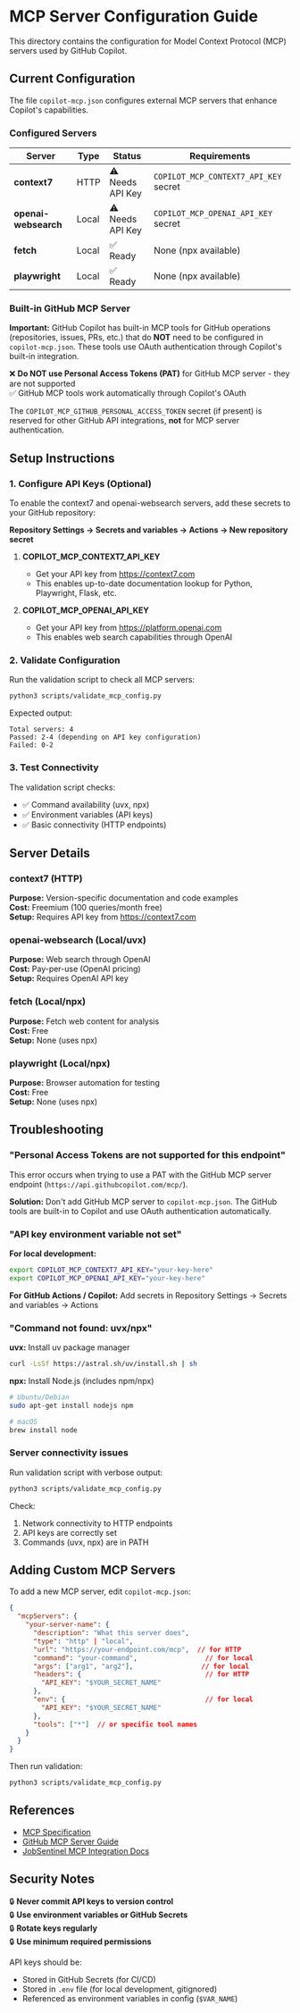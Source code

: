 # MCP Server Configuration Guide

This directory contains the configuration for Model Context Protocol (MCP) servers used by GitHub Copilot.

## Current Configuration

The file `copilot-mcp.json` configures external MCP servers that enhance Copilot's capabilities.

### Configured Servers

| Server | Type | Status | Requirements |
|--------|------|--------|--------------|
| **context7** | HTTP | ⚠️ Needs API Key | `COPILOT_MCP_CONTEXT7_API_KEY` secret |
| **openai-websearch** | Local | ⚠️ Needs API Key | `COPILOT_MCP_OPENAI_API_KEY` secret |
| **fetch** | Local | ✅ Ready | None (npx available) |
| **playwright** | Local | ✅ Ready | None (npx available) |

### Built-in GitHub MCP Server

**Important:** GitHub Copilot has built-in MCP tools for GitHub operations (repositories, issues, PRs, etc.) that do **NOT** need to be configured in `copilot-mcp.json`. These tools use OAuth authentication through Copilot's built-in integration.

❌ **Do NOT use Personal Access Tokens (PAT)** for GitHub MCP server - they are not supported  
✅ GitHub MCP tools work automatically through Copilot's OAuth

The `COPILOT_MCP_GITHUB_PERSONAL_ACCESS_TOKEN` secret (if present) is reserved for other GitHub API integrations, **not** for MCP server authentication.

## Setup Instructions

### 1. Configure API Keys (Optional)

To enable the context7 and openai-websearch servers, add these secrets to your GitHub repository:

**Repository Settings → Secrets and variables → Actions → New repository secret**

1. **COPILOT_MCP_CONTEXT7_API_KEY**
   - Get your API key from https://context7.com
   - This enables up-to-date documentation lookup for Python, Playwright, Flask, etc.

2. **COPILOT_MCP_OPENAI_API_KEY**
   - Get your API key from https://platform.openai.com
   - This enables web search capabilities through OpenAI

### 2. Validate Configuration

Run the validation script to check all MCP servers:

```bash
python3 scripts/validate_mcp_config.py
```

Expected output:
```
Total servers: 4
Passed: 2-4 (depending on API key configuration)
Failed: 0-2
```

### 3. Test Connectivity

The validation script checks:
- ✅ Command availability (uvx, npx)
- ✅ Environment variables (API keys)
- ✅ Basic connectivity (HTTP endpoints)

## Server Details

### context7 (HTTP)
**Purpose:** Version-specific documentation and code examples  
**Cost:** Freemium (100 queries/month free)  
**Setup:** Requires API key from https://context7.com

### openai-websearch (Local/uvx)
**Purpose:** Web search through OpenAI  
**Cost:** Pay-per-use (OpenAI pricing)  
**Setup:** Requires OpenAI API key

### fetch (Local/npx)
**Purpose:** Fetch web content for analysis  
**Cost:** Free  
**Setup:** None (uses npx)

### playwright (Local/npx)
**Purpose:** Browser automation for testing  
**Cost:** Free  
**Setup:** None (uses npx)

## Troubleshooting

### "Personal Access Tokens are not supported for this endpoint"

This error occurs when trying to use a PAT with the GitHub MCP server endpoint (`https://api.githubcopilot.com/mcp/`).

**Solution:** Don't add GitHub MCP server to `copilot-mcp.json`. The GitHub tools are built-in to Copilot and use OAuth authentication automatically.

### "API key environment variable not set"

**For local development:**
```bash
export COPILOT_MCP_CONTEXT7_API_KEY="your-key-here"
export COPILOT_MCP_OPENAI_API_KEY="your-key-here"
```

**For GitHub Actions / Copilot:**
Add secrets in Repository Settings → Secrets and variables → Actions

### "Command not found: uvx/npx"

**uvx:** Install uv package manager
```bash
curl -LsSf https://astral.sh/uv/install.sh | sh
```

**npx:** Install Node.js (includes npm/npx)
```bash
# Ubuntu/Debian
sudo apt-get install nodejs npm

# macOS
brew install node
```

### Server connectivity issues

Run validation script with verbose output:
```bash
python3 scripts/validate_mcp_config.py
```

Check:
1. Network connectivity to HTTP endpoints
2. API keys are correctly set
3. Commands (uvx, npx) are in PATH

## Adding Custom MCP Servers

To add a new MCP server, edit `copilot-mcp.json`:

```json
{
  "mcpServers": {
    "your-server-name": {
      "description": "What this server does",
      "type": "http" | "local",
      "url": "https://your-endpoint.com/mcp",  // for HTTP
      "command": "your-command",                 // for local
      "args": ["arg1", "arg2"],                 // for local
      "headers": {                               // for HTTP
        "API_KEY": "$YOUR_SECRET_NAME"
      },
      "env": {                                   // for local
        "API_KEY": "$YOUR_SECRET_NAME"
      },
      "tools": ["*"]  // or specific tool names
    }
  }
}
```

Then run validation:
```bash
python3 scripts/validate_mcp_config.py
```

## References

- [MCP Specification](https://modelcontextprotocol.io)
- [GitHub MCP Server Guide](https://github.blog/ai-and-ml/generative-ai/a-practical-guide-on-how-to-use-the-github-mcp-server/)
- [JobSentinel MCP Integration Docs](../docs/MCP_INTEGRATION.md)

## Security Notes

🔒 **Never commit API keys to version control**  
🔒 **Use environment variables or GitHub Secrets**  
🔒 **Rotate keys regularly**  
🔒 **Use minimum required permissions**

API keys should be:
- Stored in GitHub Secrets (for CI/CD)
- Stored in `.env` file (for local development, gitignored)
- Referenced as environment variables in config (`$VAR_NAME`)
